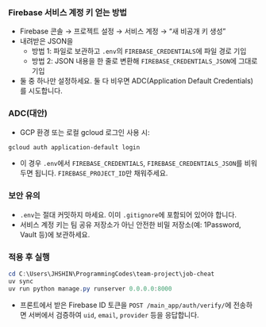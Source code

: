 
### Firebase 서비스 계정 키 얻는 방법
- Firebase 콘솔 → 프로젝트 설정 → 서비스 계정 → “새 비공개 키 생성”
- 내려받은 JSON을
  - 방법 1: 파일로 보관하고 `.env`의 `FIREBASE_CREDENTIALS`에 파일 경로 기입
  - 방법 2: JSON 내용을 한 줄로 변환해 `FIREBASE_CREDENTIALS_JSON`에 그대로 기입
- 둘 중 하나만 설정하세요. 둘 다 비우면 ADC(Application Default Credentials)를 시도합니다.

### ADC(대안)
- GCP 환경 또는 로컬 gcloud 로그인 사용 시:
```powershell
gcloud auth application-default login
```
- 이 경우 `.env`에서 `FIREBASE_CREDENTIALS`, `FIREBASE_CREDENTIALS_JSON`를 비워두면 됩니다. `FIREBASE_PROJECT_ID`만 채워주세요.

### 보안 유의
- `.env`는 절대 커밋하지 마세요. 이미 `.gitignore`에 포함되어 있어야 합니다.
- 서비스 계정 키는 팀 공유 저장소가 아닌 안전한 비밀 저장소(예: 1Password, Vault 등)에 보관하세요.

### 적용 후 실행
```powershell
cd C:\Users\JHSHIN\ProgrammingCodes\team-project\job-cheat
uv sync
uv run python manage.py runserver 0.0.0.0:8000
```

- 프론트에서 받은 Firebase ID 토큰을 `POST /main_app/auth/verify/`에 전송하면 서버에서 검증하여 `uid`, `email`, `provider` 등을 응답합니다.